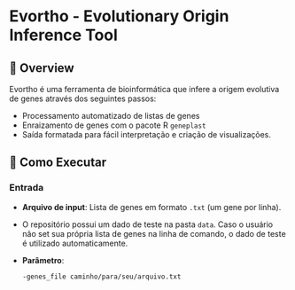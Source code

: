 # Evortho - Evolutionary Origin Inference Tool

## 📌 Overview

Evortho é uma ferramenta de bioinformática que infere a origem evolutiva de genes através dos seguintes passos:
- Processamento automatizado de listas de genes
- Enraizamento de genes com o pacote R `geneplast`
- Saída formatada para fácil interpretação e criação de visualizações.

## 🚀 Como Executar

### Entrada
- **Arquivo de input**: Lista de genes em formato `.txt` (um gene por linha). 
- O repositório possui um dado de teste na pasta `data`. Caso o usuário não set sua própria lista de genes na linha de comando, o dado de teste é utilizado automaticamente.

- **Parâmetro**: 
  ```bash
  -genes_file caminho/para/seu/arquivo.txt
